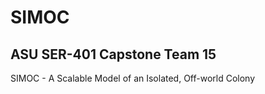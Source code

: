 # SIMOC

## ASU SER-401 Capstone Team 15

SIMOC - A Scalable Model of an Isolated, Off-world Colony
